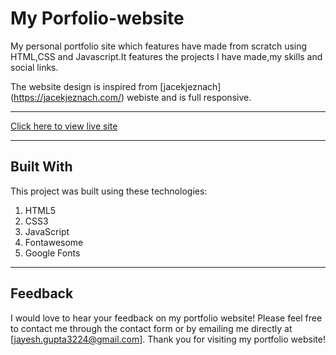 # My Porfolio-website

My personal portfolio site which features have made from scratch using HTML,CSS and Javascript.It features the projects I have made,my skills and social links.

The website design is inspired from [jacekjeznach] (https://jacekjeznach.com/) webiste and is full responsive.

****

[Click here to view live site](https://jaykgupta.netlify.app/)

****

## Built With

This project was built using these technologies:

1. HTML5
2. CSS3
3. JavaScript
4. Fontawesome
5. Google Fonts

___

## Feedback

I would love to hear your feedback on my portfolio website! Please feel free to contact me through the contact form or by emailing me directly at [jayesh.gupta3224@gmail.com].
Thank you for visiting my portfolio website!


